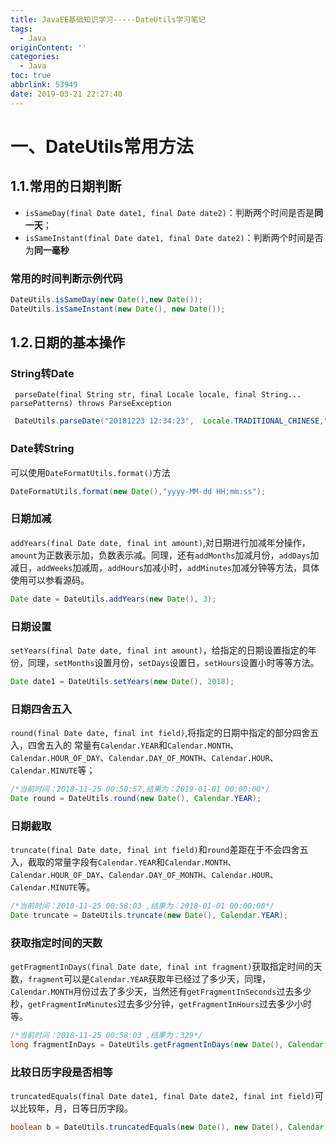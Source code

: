 ```yaml
---
title: JavaEE基础知识学习-----DateUtils学习笔记
tags:
  - Java
originContent: ''
categories:
  - Java
toc: true
abbrlink: 53949
date: 2019-03-21 22:27:40
---
```


# 一、DateUtils常用方法

## 1.1.常用的日期判断

* `isSameDay(final Date date1, final Date date2)`：判断两个时间是否是**同一天**；
* `isSameInstant(final Date date1, final Date date2)`：判断两个时间是否为**同一毫秒**

### 常用的时间判断示例代码

```java
DateUtils.isSameDay(new Date(),new Date());
DateUtils.isSameInstant(new Date(), new Date());
```
<!-- more -->
## 1.2.日期的基本操作

### String转Date

` parseDate(final String str, final Locale locale, final String... parsePatterns) throws ParseException`

```java
 DateUtils.parseDate("20181223 12:34:23",  Locale.TRADITIONAL_CHINESE,"yyyy-MM-dd HH:mm:ss");
```

### Date转String

可以使用`DateFormatUtils.format()`方法

```java
DateFormatUtils.format(new Date(),"yyyy-MM-dd HH:mm:ss");
```

### 日期加减

`addYears(final Date date, final int amount)`,对日期进行加减年分操作，`amount`为正数表示加，负数表示减。同理，还有`addMonths`加减月份，`addDays`加减日，`addWeeks`加减周，`addHours`加减小时，`addMinutes`加减分钟等方法，具体使用可以参看源码。

```java
Date date = DateUtils.addYears(new Date(), 3);
```

### 日期设置

`setYears(final Date date, final int amount)`，给指定的日期设置指定的年份，同理，`setMonths`设置月份，`setDays`设置日，`setHours`设置小时等等方法。

```java
Date date1 = DateUtils.setYears(new Date(), 2018);
```

### 日期四舍五入

`round(final Date date, final int field)`,将指定的日期中指定的部分四舍五入，四舍五入的 常量有`Calendar.YEAR`和`Calendar.MONTH`、`Calendar.HOUR_OF_DAY`、`Calendar.DAY_OF_MONTH`、`Calendar.HOUR`、`Calendar.MINUTE`等；

```java
/*当前时间：2018-11-25 00:50:57,结果为：2019-01-01 00:00:00*/ 
Date round = DateUtils.round(new Date(), Calendar.YEAR);
```

### 日期截取

`truncate(final Date date, final int field)`和`round`差距在于不会四舍五入，截取的常量字段有`Calendar.YEAR`和`Calendar.MONTH`、`Calendar.HOUR_OF_DAY`、`Calendar.DAY_OF_MONTH`、`Calendar.HOUR`、`Calendar.MINUTE`等。

```java
/*当前时间：2018-11-25 00:58:03 ,结果为：2018-01-01 00:00:00*/
Date truncate = DateUtils.truncate(new Date(), Calendar.YEAR);
```

### 获取指定时间的天数

`getFragmentInDays(final Date date, final int fragment)`获取指定时间的天数，`fragment`可以是`Calendar.YEAR`获取年已经过了多少天，同理，`Calendar.MONTH`月份过去了多少天，当然还有`getFragmentInSeconds`过去多少秒，`getFragmentInMinutes`过去多少分钟，`getFragmentInHours`过去多少小时等。

```java
/*当前时间：2018-11-25 00:58:03 ,结果为：329*/
long fragmentInDays = DateUtils.getFragmentInDays(new Date(), Calendar.YEAR);
```

### 比较日历字段是否相等

`truncatedEquals(final Date date1, final Date date2, final int field)`可以比较年，月，日等日历字段。

```java
boolean b = DateUtils.truncatedEquals(new Date(), new Date(), Calendar.YEAR);
```


